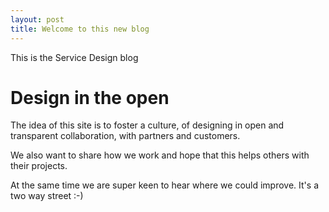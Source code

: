 ```yaml
---
layout: post
title: Welcome to this new blog
---
```



This is the Service Design blog

<!--more-->

# Design in the open

The idea of this site is to foster a culture, of designing in open and transparent collaboration, with partners and customers.  

We also want to share how we work and hope that this helps others with their projects.

At the same time we are super keen to hear where we could improve. It's a two way street :-)
